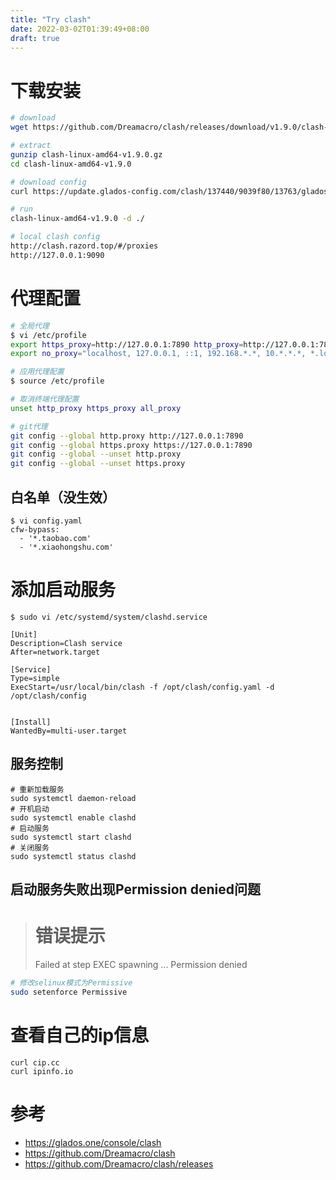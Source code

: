 ```yaml
---
title: "Try clash"
date: 2022-03-02T01:39:49+08:00
draft: true
---
```


# 下载安装
```bash
# download
wget https://github.com/Dreamacro/clash/releases/download/v1.9.0/clash-linux-amd64-v1.9.0.gz

# extract
gunzip clash-linux-amd64-v1.9.0.gz
cd clash-linux-amd64-v1.9.0

# download config
curl https://update.glados-config.com/clash/137440/9039f80/13763/glados.yaml > config.yaml 

# run
clash-linux-amd64-v1.9.0 -d ./

# local clash config
http://clash.razord.top/#/proxies
http://127.0.0.1:9090
```

# 代理配置
```bash
# 全局代理
$ vi /etc/profile
export https_proxy=http://127.0.0.1:7890 http_proxy=http://127.0.0.1:7890 all_proxy=socks5://127.0.0.1:7890
export no_proxy="localhost, 127.0.0.1, ::1, 192.168.*.*, 10.*.*.*, *.local, *.taobao.com, *.xiaohongshu.com"

# 应用代理配置
$ source /etc/profile

# 取消终端代理配置
unset http_proxy https_proxy all_proxy

# git代理
git config --global http.proxy http://127.0.0.1:7890
git config --global https.proxy https://127.0.0.1:7890
git config --global --unset http.proxy
git config --global --unset https.proxy
```

## 白名单（没生效）
```
$ vi config.yaml
cfw-bypass:
  - '*.taobao.com'
  - '*.xiaohongshu.com'
```
# 添加启动服务
```
$ sudo vi /etc/systemd/system/clashd.service

[Unit]
Description=Clash service
After=network.target

[Service]
Type=simple
ExecStart=/usr/local/bin/clash -f /opt/clash/config.yaml -d /opt/clash/config


[Install]
WantedBy=multi-user.target
```

## 服务控制
```
# 重新加载服务
sudo systemctl daemon-reload
# 开机启动
sudo systemctl enable clashd
# 启动服务
sudo systemctl start clashd
# 关闭服务
sudo systemctl status clashd
```

## 启动服务失败出现Permission denied问题
> # 错误提示
> Failed at step EXEC spawning ... Permission denied
```bash
# 修改selinux模式为Permissive
sudo setenforce Permissive 
```

# 查看自己的ip信息
```
curl cip.cc
curl ipinfo.io
```

# 参考
* https://glados.one/console/clash
* https://github.com/Dreamacro/clash
* https://github.com/Dreamacro/clash/releases